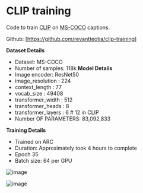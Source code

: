 # CLIP training
Code to train [CLIP](https://github.com/openai/CLIP) on [MS-COCO](https://cocodataset.org/#home) captions. 

Github: [https://github.com/revantteotia/clip-training]

**Dataset Details**
  -  Dataset: MS-COCO 
  -  Number of samples: 118k
**Model Details**
  -  Image encoder: ResNet50
  -  image_resolution : 224 
  -  context_length : 77
  -  vocab_size : 49408
  -  transformer_width : 512
  -  transformer_heads : 8
  -  transformer_layers : 6 # 12 in CLIP
  -  Number OF PARAMETERS:  83,092,833

**Training Details**
-  Trained on ARC
-  Duration: Approximately took 4 hours to complete
-  Epoch 35
-  Batch size: 64 per GPU

![image](https://github.com/user-attachments/assets/8f7621e4-2138-43f6-9d8d-685cdb7165ec)


![image](https://github.com/user-attachments/assets/73fcd252-7912-4f93-8051-9a1b16e4e819)
